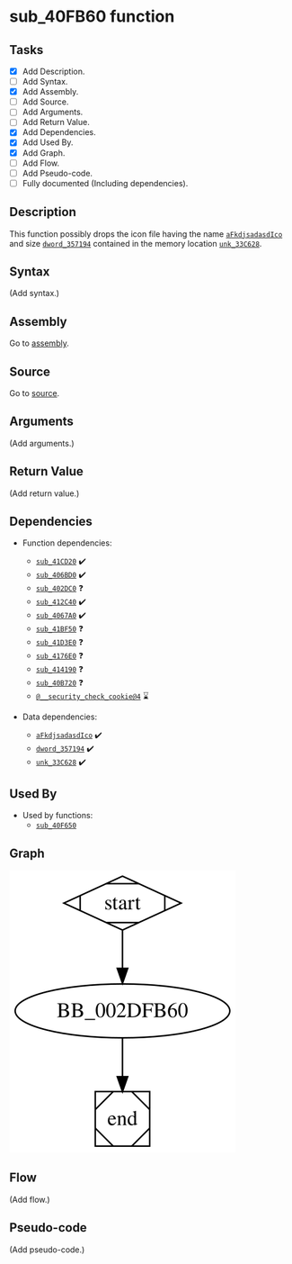 # sub_40FB60 function

## Tasks

- [X] Add Description.
- [ ] Add Syntax.
- [X] Add Assembly.
- [ ] Add Source.
- [ ] Add Arguments.
- [ ] Add Return Value.
- [X] Add Dependencies.
- [X] Add Used By.
- [X] Add Graph.
- [ ] Add Flow.
- [ ] Add Pseudo-code.
- [ ] Fully documented (Including dependencies).

## Description

This function possibly drops the icon file having the name [`aFkdjsadasdIco`](aFkdjsadasdIco.md) and size [`dword_357194`](dword_357194.md) contained in the memory location [`unk_33C628`](unk_33C628.md).

## Syntax

(Add syntax.)

## Assembly

Go to [assembly](../asm/sub_40FB60.asm).

## Source

Go to [source](../cc/sub_40FB60.cc).

## Arguments

(Add arguments.)

## Return Value

(Add return value.)

## Dependencies

* Function dependencies:
  * [`sub_41CD20`](sub_41CD20.md) ✔️
  * [`sub_406BD0`](sub_406BD0.md) ✔️
  * [`sub_402DC0`](sub_402DC0.md) ❓
  * [`sub_412C40`](sub_412C40.md) ✔️
  * [`sub_4067A0`](sub_4067A0.md) ✔️
  * [`sub_41BF50`](sub_41BF50.md) ❓
  * [`sub_41D3E0`](sub_41D3E0.md) ❓
  * [`sub_4176E0`](sub_4176E0.md) ❓
  * [`sub_414190`](sub_414190.md) ❓
  * [`sub_40B720`](sub_40B720.md) ❓
  * [`@__security_check_cookie@4`](@__security_check_cookie@4.md) ⌛

* Data dependencies:
  * [`aFkdjsadasdIco`](aFkdjsadasdIco.md) ✔️
  * [`dword_357194`](dword_357194.md) ✔️
  * [`unk_33C628`](unk_33C628.md) ✔️

## Used By

* Used by functions:
  * [`sub_40F650`](sub_40F650.md)

## Graph

![sub_40FB60 Graph](../svg/sub_40FB60.svg "sub_40FB60 Graph")

## Flow

(Add flow.)

## Pseudo-code

(Add pseudo-code.)


